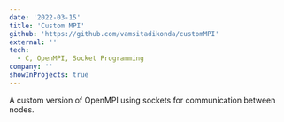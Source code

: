 ```yaml
---
date: '2022-03-15'
title: 'Custom MPI'
github: 'https://github.com/vamsitadikonda/customMPI'
external: ''
tech:
  - C, OpenMPI, Socket Programming
company: ''
showInProjects: true
---
```


A custom version of OpenMPI using sockets for communication between nodes.